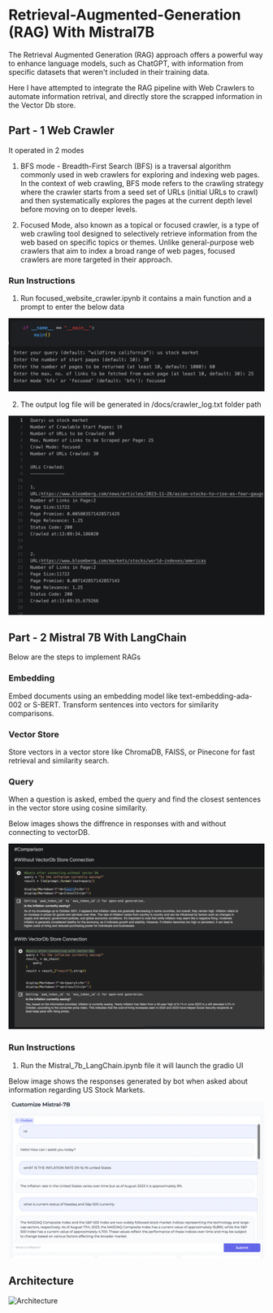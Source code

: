 # Retrieval-Augmented-Generation (RAG) With Mistral7B
The Retrieval Augmented Generation (RAG) approach offers a powerful way to enhance language models, such as ChatGPT, with information from specific datasets that weren't included in their training data. 

Here I have attempted to integrate the RAG pipeline with Web Crawlers to automate information retrival, and directly store the scrapped information in the Vector Db store.

## Part - 1 Web Crawler ##

It operated in 2 modes 

1. BFS mode - Breadth-First Search (BFS) is a traversal algorithm commonly used in web crawlers for exploring and indexing web pages. In the context of web crawling, BFS mode refers to the crawling strategy where the crawler starts from a seed set of URLs (initial URLs to crawl) and then systematically explores the pages at the current depth level before moving on to deeper levels.

2. Focused Mode, also known as a topical or focused crawler, is a type of web crawling tool designed to selectively retrieve information from the web based on specific topics or themes. Unlike general-purpose web crawlers that aim to index a broad range of web pages, focused crawlers are more targeted in their approach.

### Run Instructions ###
1. Run focused_website_crawler.ipynb it contains a main function and a prompt to enter the below data

![Alt text](imgs/web_crawler_input.png)

2. The output log file will be generated in /docs/crawler_log.txt folder path

![Alt text](imgs/web_crawler_output.png)


## Part - 2 Mistral 7B With LangChain ##

Below are the steps to implement RAGs

### Embedding ###
Embed documents using an embedding model like text-embedding-ada-002 or S-BERT.
Transform sentences into vectors for similarity comparisons.

### Vector Store ###
Store vectors in a vector store like ChromaDB, FAISS, or Pinecone for fast retrieval and similarity search.

### Query ###
When a question is asked, embed the query and find the closest sentences in the vector store using cosine similarity.

Below images shows the diffrence in responses with and without connecting to vectorDB.

![Alt text](imgs/output_comparison.png)

### Run Instructions ###

1. Run the Mistral_7b_LangChain.ipynb file it will launch the gradio UI 

Below image shows the responses generated by bot when asked about information regarding US Stock Markets.

![Alt text](imgs/gradio_ui.png)


## Architecture ##

<img width="860" alt="Architecture" src="https://github.com/DHRUV6029/Retrieval-Augmented-Generation--RAG--With-Mistral7B/assets/71836462/531d856b-2220-48cc-a455-9739e83f91c9">
